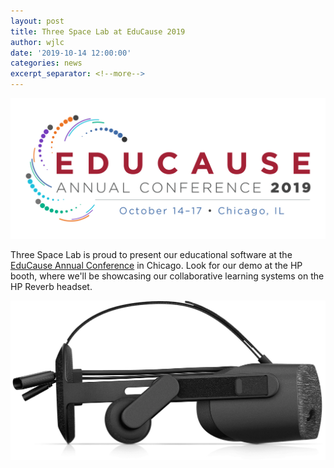 ```yaml
---
layout: post
title: Three Space Lab at EduCause 2019
author: wjlc
date: '2019-10-14 12:00:00'
categories: news
excerpt_separator: <!--more-->
---
```

![EduCause 2019](/assets/img/uploads/educause-2019-logo.png)

Three Space Lab is proud to present our educational software at the [EduCause Annual Conference](https://www.educause.edu/) in Chicago. Look for our demo at the HP booth, where we'll be showcasing our collaborative learning systems on the HP Reverb headset.

<!--more-->

![HP Reverb](/assets/img/uploads/hp-reverb-hmd-0.webp)